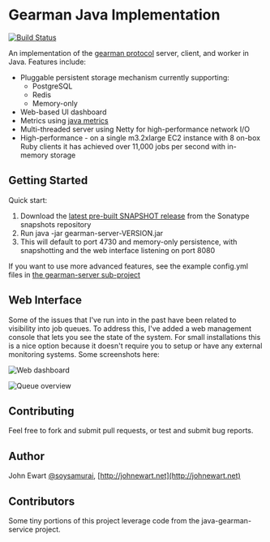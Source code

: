 Gearman Java Implementation
===========================

[![Build
Status](https://travis-ci.org/johnewart/gearman-java.svg)](https://travis-ci.org/johnewart/gearman-java)

An implementation of the [gearman protocol](http://www.gearman.org) server, client, and worker in Java. Features include:

* Pluggable persistent storage mechanism currently supporting:
    * PostgreSQL
    * Redis
    * Memory-only
* Web-based UI dashboard
* Metrics using [java metrics](https://github.com/codahale/metrics)
* Multi-threaded server using Netty for high-performance network I/O
* High-performance - on a single m3.2xlarge EC2 instance with 8 on-box Ruby
  clients it has achieved over 11,000 jobs per second with in-memory
  storage


Getting Started
---------------

Quick start:

1. Download the [latest pre-built SNAPSHOT release](https://oss.sonatype.org/content/repositories/snapshots/net/johnewart/gearman/gearman-server/) from the Sonatype snapshots repository
2. Run java -jar gearman-server-VERSION.jar
3. This will default to port 4730 and memory-only persistence, with snapshotting and the web interface listening on port 8080

If you want to use more advanced features, see the example config.yml
files in [the gearman-server sub-project](https://github.com/johnewart/gearman-java/tree/master/gearman-server)


Web Interface
-------------

Some of the issues that I've run into in the past have been related to visibility into job queues. To address this, I've added a web management console that lets you see the state of the system. For small installations this is a nice option because it doesn't require you to setup or have any external monitoring systems. Some screenshots here:

![Web dashboard](https://github.com/johnewart/gearman-java/raw/master/misc/dashboard.jpg)

![Queue overview](https://github.com/johnewart/gearman-java/raw/master/misc/queue.jpg)


Contributing
------------

Feel free to fork and submit pull requests, or test and submit bug reports.

Author
-------

John Ewart [@soysamurai](https://twitter.com/soysamurai), [http://johnewart.net](http://johnewart.net)

Contributors
------------

Some tiny portions of this project leverage code from the java-gearman-service project.
